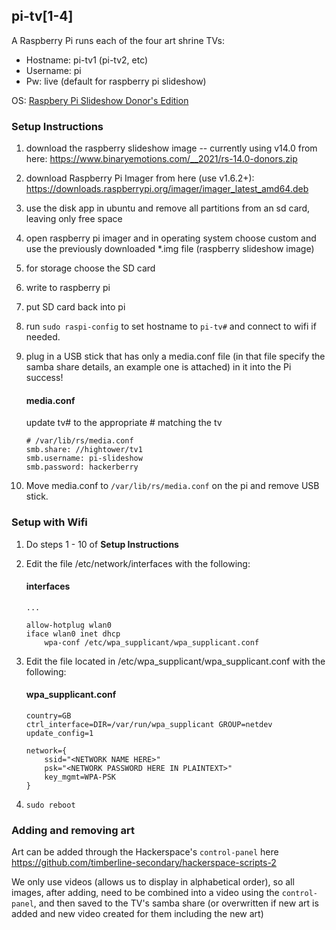 ## pi-tv[1-4]

A Raspberry Pi runs each of the four art shrine TVs:

* Hostname: pi-tv1 (pi-tv2, etc)
* Username: pi
* Pw: live (default for raspberry pi slideshow)

OS: [Raspbery Pi Slideshow Donor's Edition](https://www.binaryemotions.com/raspberry-slideshow-download/)

### Setup Instructions

1. download the raspberry slideshow image -- currently using v14.0 from here: https://www.binaryemotions.com/__2021/rs-14.0-donors.zip
2. download Raspberry Pi Imager from here (use v1.6.2+): https://downloads.raspberrypi.org/imager/imager_latest_amd64.deb
3. use the disk app in ubuntu and remove all partitions from an sd card, leaving only free space
4. open raspberry pi imager and in operating system choose custom and use the previously downloaded *.img file (raspberry slideshow image)
5. for storage choose the SD card
6. write to raspberry pi
7. put SD card back into pi
8. run `sudo raspi-config` to set hostname to `pi-tv#` and connect to wifi if needed.
9. plug in a USB stick that has only a media.conf file (in that file specify the samba share details, an example one is attached) in it into the Pi
    success!
    
    #### media.conf
    update tv# to the appropriate # matching the tv
    ```
    # /var/lib/rs/media.conf
    smb.share: //hightower/tv1
    smb.username: pi-slideshow
    smb.password: hackerberry
    ```

10. Move media.conf to `/var/lib/rs/media.conf` on the pi and remove USB stick.

### Setup with Wifi

1. Do steps 1 - 10 of **Setup Instructions**
2. Edit the file /etc/network/interfaces with the following:
    
    #### interfaces
    ```
    ...
    
    allow-hotplug wlan0
    iface wlan0 inet dhcp
        wpa-conf /etc/wpa_supplicant/wpa_supplicant.conf
    ```

3. Edit the file located in /etc/wpa_supplicant/wpa_supplicant.conf with the following:
    
    #### wpa_supplicant.conf
    ```
    country=GB
    ctrl_interface=DIR=/var/run/wpa_supplicant GROUP=netdev
    update_config=1
    
    network={
        ssid="<NETWORK NAME HERE>"
        psk="<NETWORK PASSWORD HERE IN PLAINTEXT>"
        key_mgmt=WPA-PSK
    }
    ```
    
4. `sudo reboot`

### Adding and removing art

Art can be added through the Hackerspace's `control-panel` here https://github.com/timberline-secondary/hackerspace-scripts-2

We only use videos (allows us to display in alphabetical order), so all images, after adding, need to be combined into a video using the `control-panel`, and then saved to the TV's samba share (or overwritten if new art is added and new video created for them including the new art)
